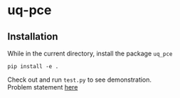 # uq-pce

## Installation

While in the current directory, install the package `uq_pce`
```
pip install -e .
```

Check out and run `test.py` to see demonstration.  
Problem statement [here](./assets/Mini_project_description.pdf)